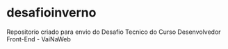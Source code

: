# desafioinverno

Repositorio criado para envio do Desafio Tecnico do Curso Desenvolvedor Front-End - VaiNaWeb

